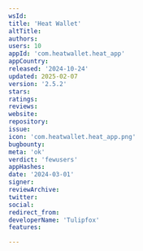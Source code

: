```yaml
---
wsId: 
title: 'Heat Wallet'
altTitle: 
authors: 
users: 10
appId: 'com.heatwallet.heat_app'
appCountry: 
released: '2024-10-24'
updated: 2025-02-07
version: '2.5.2'
stars: 
ratings: 
reviews: 
website: 
repository: 
issue: 
icon: 'com.heatwallet.heat_app.png'
bugbounty: 
meta: 'ok'
verdict: 'fewusers'
appHashes: 
date: '2024-03-01'
signer: 
reviewArchive: 
twitter: 
social: 
redirect_from: 
developerName: 'Tulipfox'
features: 

---
```


